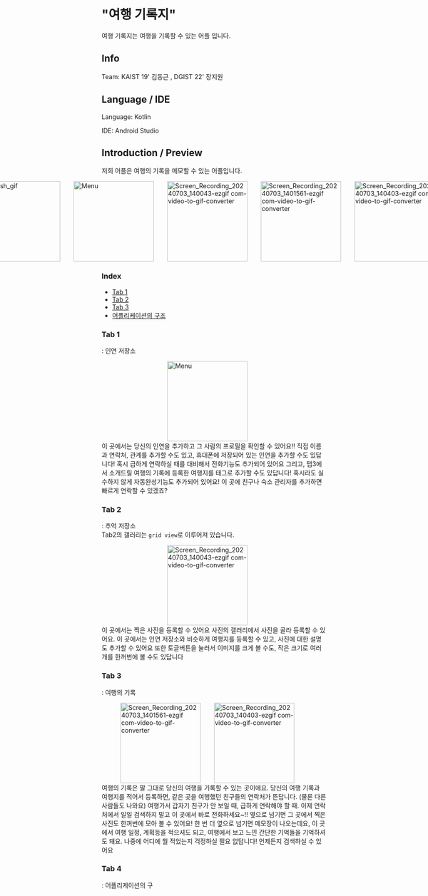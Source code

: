 # "여행 기록지"

여행 기록지는 여행을 기록할 수 있는 어플 입니다.

## Info

Team: KAIST 19' 김동근 , DGIST 22' 장지원

## Language / IDE

Language: Kotlin

IDE: Android Studio

## Introduction / Preview

<p>저희 어플은 여행의 기록을 메모할 수 있는 어플입니다.</p>  

  
<div style="display: flex; flex-wrap: nowrap; justify-content: center;">
    <img src="https://github.com/JANGJIWONEDA/MadCamp_Project1/assets/133734191/a39c6dac-1566-4980-b733-1b0b92dc30c7" alt="splash_gif" width="180" style="margin-right: 30px;">
    <img src="https://github.com/JANGJIWONEDA/MadCamp_Project1/assets/133734191/2f59af74-59ae-4ce0-9313-2db8c6099b85" alt="Menu" width="180" style="margin-right: 30px;">
    <img src="https://github.com/JANGJIWONEDA/MadCamp_Project1/assets/133734191/44201ea5-81a7-4cdf-894e-fe3c519c2a47" alt="Screen_Recording_20240703_140043-ezgif com-video-to-gif-converter" width="180" style="margin-right: 30px;">
    <img src="https://github.com/JANGJIWONEDA/MadCamp_Project1/assets/133734191/a5add5f3-0cc0-412f-aa2f-512489678412" alt="Screen_Recording_20240703_1401561-ezgif com-video-to-gif-converter" width="180" style="margin-right: 30px;">
    <img src="https://github.com/JANGJIWONEDA/MadCamp_Project1/assets/133734191/af395c11-66e3-4047-990c-453c1b96f532" alt="Screen_Recording_20240703_140403-ezgif com-video-to-gif-converter" width="180" style="margin-right: 30px;">
</div>  

### Index
- [Tab 1](#Tab-1)
- [Tab 2](#Tab-2)
- [Tab 3](#Tab-3)
- [어플리케이션의 구조](#Tab-4)

### Tab 1
: 인연 저장소  
<div style="display: flex; flex-wrap: nowrap; justify-content: center;">
    <img src="https://github.com/JANGJIWONEDA/MadCamp_Project1/assets/133734191/2f59af74-59ae-4ce0-9313-2db8c6099b85" alt="Menu" width="180" style="margin-right: 30px;">
</div>
이 곳에서는 당신의 인연을 추가하고 그 사람의 프로필을 확인할 수 있어요!! 
직접 이름과 연락처, 관계를 추가할 수도 있고, 휴대폰에 저장되어 있는 인연을 추가할 수도 있답니다! 혹시 급하게 연락하실 때를 대비해서 전화기능도 추가되어 있어요
그리고, 탭3에서 소개드릴 여행의 기록에 등록한 여행지를 태그로 추가할 수도 있답니다! 혹시라도 실수하지 않게 자동완성기능도 추가되어 있어요!
이 곳에 친구나 숙소 관리자를 추가하면 빠르게 연락할 수 있겠죠?

### Tab 2
: 추억 저장소  
Tab2의 갤러리는 `grid view`로 이루어져 있습니다.
<div style="display: flex; flex-wrap: nowrap; justify-content: center;">
    <img src="https://github.com/JANGJIWONEDA/MadCamp_Project1/assets/133734191/44201ea5-81a7-4cdf-894e-fe3c519c2a47" alt="Screen_Recording_20240703_140043-ezgif com-video-to-gif-converter" width="180" style="margin-right: 30px;">
</div>
이 곳에서는 찍은 사진을 등록할 수 있어요
사진의 갤러리에서 사진을 골라 등록할 수 있어요.
이 곳에서는 인연 저장소와 비슷하게 여행지를 등록할 수 있고, 사진에 대한 설명도 추가할 수 있어요
또한 토글버튼을 눌러서 이미지를 크게 볼 수도, 작은 크기로 여러개를 한꺼번에 볼 수도 있답니다

### Tab 3
: 여행의 기록
<div style="display: flex; flex-wrap: nowrap; justify-content: center;">
    <img src="https://github.com/JANGJIWONEDA/MadCamp_Project1/assets/133734191/a5add5f3-0cc0-412f-aa2f-512489678412" alt="Screen_Recording_20240703_1401561-ezgif com-video-to-gif-converter" width="180" style="margin-right: 30px;">
    <img src="https://github.com/JANGJIWONEDA/MadCamp_Project1/assets/133734191/af395c11-66e3-4047-990c-453c1b96f532" alt="Screen_Recording_20240703_140403-ezgif com-video-to-gif-converter" width="180" style="margin-right: 30px;">
</div>
   여행의 기록은 말 그대로 당신의 여행을 기록할 수 있는 곳이에요. 당신의 여행 기록과 여행지를 적어서 등록하면, 같은 곳을 여행했던 친구들의 연락처가 뜬답니다. (물론 다른 사람들도 나와요) 여행가서 갑자기 친구가 안 보일 때, 급하게 연락해야 할 때. 이제 연락처에서 일일 검색하지 말고 이 곳에서 바로 전화하세요~!!
   옆으로 넘기면 그 곳에서 찍은 사진도 한꺼번에 모아 볼 수 있어요!
   한 번 더 옆으로 넘기면 메모장이 나오는데요, 이 곳에서 여행 일정, 계획등을 적으셔도 되고, 여행에서 보고 느낀 간단한 기억들을 기억하셔도 돼요. 나중에 어디에 뭘 적었는지 걱정하실 필요 없답니다! 언제든지 검색하실 수 있어요

### Tab 4
  : 어플리케이션의 구
